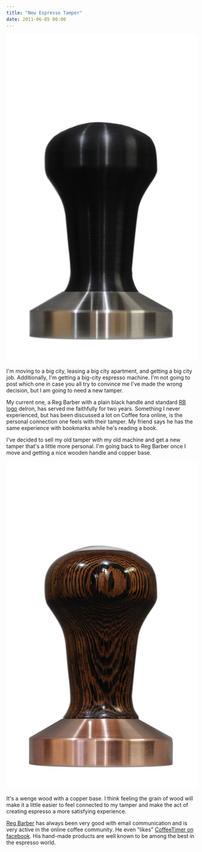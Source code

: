 ```yaml
---
title: "New Espresso Tamper"
date: 2011-06-05 00:00
---
```


<import><img src="/img/import/blog/2011/06/new-espresso-tamper/B5A03B15D5BA41D188B9E7AEB0E479E0.jpg" class="img-responsive"><p>I'm moving to a big city, leasing a big city apartment, and getting a big city job. Additionally, I'm getting a big-city espresso machine. I'm not going to post which one in case you all try to convince me I've made the wrong decision, but I am going to need a new tamper.</p>
<p>My current one, a Reg Barber with a plain black handle and standard <a href="http://www.seattlecoffeegear.com/v/vspfiles/assets/images/reg180.gif" target="_blank">RB logo</a> delron, has served me faithfully for two years. Something I never experienced, but has been discussed a lot on Coffee fora online, is the personal connection one feels with their tamper. My friend says he has the same experience with bookmarks while he's reading a book.</p>
<p>I've decided to sell my old tamper with my old machine and get a new tamper that's a little more personal. I'm going back to Reg Barber once I move and getting a nice wooden handle and copper base.</p>
<img src="/img/import/blog/2011/06/new-espresso-tamper/C246C672A7954F439D2FCF1BEA31887A.jpg" class="img-responsive"><p>It's a wenge wood with a copper base. I think feeling the grain of wood will make it a little easier to feel connected to my tamper and make the act of creating espresso a more satisfying experience.</p>
<p><a href="http://www.coffeetamper.com/store/pc/home.asp" target="_blank">Reg Barber</a> has always been very good with email communication and is very active in the online coffee community. He even "likes" <a href="https://www.facebook.com/pages/Coffee-Timer/380859466680" target="_blank">CoffeeTimer on facebook</a>. His hand-made products are well known to be among the best in the espresso world.</p></import>

<!-- more -->

